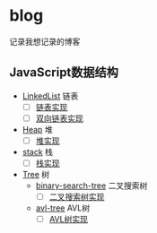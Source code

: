 # blog
记录我想记录的博客

## JavaScript数据结构

- [LinkedList](article/data-structures/linked-list) 链表
  - [ ] [链表实现](article/data-structures/linked-list)
  - [ ] [双向链表实现](article/data-structures/linked-list#双向链表)
- [Heap](article/data-structures/heap) 堆
  - [ ] [堆实现](article/data-structures/heap)
- [stack](article/data-structures/stack) 栈
  - [ ] [栈实现](article/data-structures/stack)
- [Tree](article/data-structures/tree) 树
  - [binary-search-tree](article/data-structures/tree/binary-search-tree) 二叉搜索树
    - [ ] [二叉搜索树实现](article/data-structures/tree/binary-search-tree)
  - [avl-tree](article/data-structures/tree/avl-tree) AVL树
    - [ ] [AVL树实现](article/data-structures/tree/binary-search-tree)
